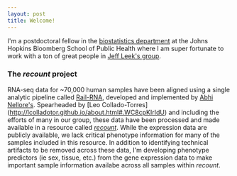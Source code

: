 ```yaml
---
layout: post
title: Welcome! 
---
```


I'm a postdoctoral fellow in the [biostatistics department](http://www.jhsph.edu/departments/biostatistics/) at the Johns Hopkins Bloomberg School of Public Health where I am super fortunate to work with a ton of great people in [Jeff Leek's group](http://jtleek.com/). 

### The *recount* project
RNA-seq data for ~70,000 human samples have been aligned using a single analytic pipeline called [Rail-RNA](http://rail.bio/), developed and implemented by [Abhi Nellore's](https://twitter.com/AbhiNellore). Spearheaded by [Leo Collado-Torres] (http://lcolladotor.github.io/about.html#.WC8cpKIrIdU) and including the efforts of many in our group, these data have been processed and made available in a resource called *[recount](https://jhubiostatistics.shinyapps.io/recount/)*. While the expression data are publicly available, we lack critical phenotype information for many of the samples included in this resource. In addition to identifying technical artifacts to be removed across these data, I'm developing phenotype predictors (ie sex, tissue, etc.) from the gene expression data to make important sample information availabe across all samples within *recount*.
